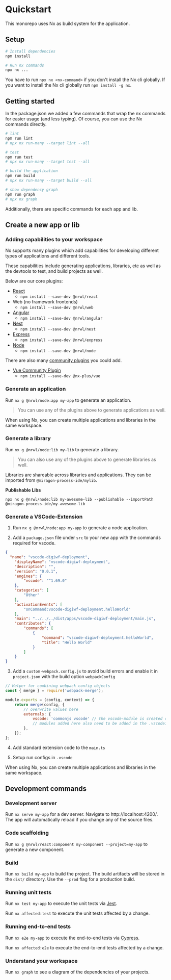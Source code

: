 # Quickstart

This monorepo uses Nx as build system for the application.

## Setup

````bash
# Install dependencies
npm install

# Run nx commands
npx nx ...
````

You have to run `npx nx <nx-command>` if you don't install the Nx cli globally. If you want to install the Nx cli globally run `npm install -g nx`.


## Getting started

In the package.json we added a few commands that wrap the nx commands for easier usage (and less typing). Of course, you can use the Nx commands directly.

````bash
# lint
npm run lint
# npx nx run-many --target lint --all

# test
npm run test
# npx nx run-many --target test --all

# build the application
npm run build
# npx nx run-many --target build --all

# show dependency graph
npm run graph
# npx nx graph
````

Additionally, there are specific commands for each app and lib.

## Create a new app or lib

### Adding capabilities to your workspace

Nx supports many plugins which add capabilities for developing different types of applications and different tools.

These capabilities include generating applications, libraries, etc as well as the devtools to test, and build projects as well.

Below are our core plugins:

- [React](https://reactjs.org)
  - `npm install --save-dev @nrwl/react`
- Web (no framework frontends)
  - `npm install --save-dev @nrwl/web`
- [Angular](https://angular.io)
  - `npm install --save-dev @nrwl/angular`
- [Nest](https://nestjs.com)
  - `npm install --save-dev @nrwl/nest`
- [Express](https://expressjs.com)
  - `npm install --save-dev @nrwl/express`
- [Node](https://nodejs.org)
  - `npm install --save-dev @nrwl/node`

There are also many [community plugins](https://nx.dev/community) you could add.

- [Vue Community Plugin](https://github.com/ZachJW34/nx-plus/tree/master/libs/vue)
  - `npm install --save-dev @nx-plus/vue`

### Generate an application

Run `nx g @nrwl/node:app my-app` to generate an application.

> You can use any of the plugins above to generate applications as well.

When using Nx, you can create multiple applications and libraries in the same workspace.

### Generate a library

Run `nx g @nrwl/node:lib my-lib` to generate a library.

> You can also use any of the plugins above to generate libraries as well.

Libraries are shareable across libraries and applications. They can be imported from `@miragon-process-ide/mylib`.

**Publishable Libs**

```
npx nx g @nrwl/node:lib my-awesome-lib --publishable --importPath @miragon-process-ide/my-awesome-lib
```

### Generate a VSCode-Extension

1. Run `nx g @nrwl/node:app my-app` to generate a node application.

2. Add a `package.json` file under `src` to your new app with the commands required for vscode.

````json
{
  "name": "vscode-digiwf-deployment",
	"displayName": "vscode-digiwf-deployment",
	"description": "",
	"version": "0.0.1",
	"engines": {
		"vscode": "^1.69.0"
	},
	"categories": [
		"Other"
	],
	"activationEvents": [
        "onCommand:vscode-digiwf-deployment.helloWorld"
	],
	"main": "../../../dist/apps/vscode-digiwf-deployment/main.js",
	"contributes": {
		"commands": [
			{
				"command": "vscode-digiwf-deployment.helloWorld",
				"title": "Hello World"
			}
		]
	}
}
````

3. Add a `custom-webpack.config.js` to avoid build errors and enable it in `project.json` with the build option `webpackConfig`

````javascript
// Helper for combining webpack config objects
const { merge } = require('webpack-merge');

module.exports = (config, context) => {
    return merge(config, {
        // overwrite values here
        externals: {
            vscode: 'commonjs vscode' // the vscode-module is created on-the-fly and must be excluded. Add other modules that cannot be webpack'ed, 📖 -> https://webpack.js.org/configuration/externals/
            // modules added here also need to be added in the .vscodeignore file
        },
    });
};
````

4. Add standard extension code to the `main.ts`

5. Setup run configs in `.vscode`

When using Nx, you can create multiple applications and libraries in the same workspace.

## Development commands

### Development server

Run `nx serve my-app` for a dev server. Navigate to http://localhost:4200/. The app will automatically reload if you change any of the source files.

### Code scaffolding

Run `nx g @nrwl/react:component my-component --project=my-app` to generate a new component.

### Build

Run `nx build my-app` to build the project. The build artifacts will be stored in the `dist/` directory. Use the `--prod` flag for a production build.

### Running unit tests

Run `nx test my-app` to execute the unit tests via [Jest](https://jestjs.io).

Run `nx affected:test` to execute the unit tests affected by a change.

### Running end-to-end tests

Run `nx e2e my-app` to execute the end-to-end tests via [Cypress](https://www.cypress.io).

Run `nx affected:e2e` to execute the end-to-end tests affected by a change.

### Understand your workspace

Run `nx graph` to see a diagram of the dependencies of your projects.
